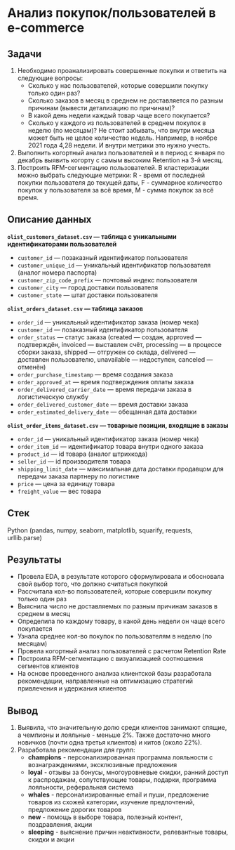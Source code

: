 # Анализ покупок/пользователей в e-commerce

## Задачи

1. Необходимо проанализировать совершенные покупки и ответить на следующие вопросы:
   - Сколько у нас пользователей, которые совершили покупку только один раз?
   - Сколько заказов в месяц в среднем не доставляется по разным причинам (вывести детализацию по причинам)?
   - В какой день недели каждый товар чаще всего покупается?
   - Сколько у каждого из пользователей в среднем покупок в неделю (по месяцам)? Не стоит забывать, что внутри месяца может быть не целое количество недель. Например, в ноябре 2021 года 4,28 недели. И внутри метрики это нужно учесть.
2. Выполнить когортный анализ пользователей и в период с января по декабрь выявить когорту с самым высоким Retention на 3-й месяц.
3. Построить RFM-сегментацию пользователей. В кластеризации можно выбрать следующие метрики: R - время от последней покупки пользователя до текущей даты, F - суммарное количество покупок у пользователя за всё время, M - сумма покупок за всё время.

## Описание данных

**`olist_customers_dataset.csv` — таблица с уникальными идентификаторами пользователей**
- `customer_id` — позаказный идентификатор пользователя
- `customer_unique_id` — уникальный идентификатор пользователя (аналог номера паспорта)
- `customer_zip_code_prefix` — почтовый индекс пользователя
- `customer_city` — город доставки пользователя
- `customer_state` — штат доставки пользователя

**`olist_orders_dataset.csv` — таблица заказов**
- `order_id` — уникальный идентификатор заказа (номер чека)
- `customer_id` — позаказный идентификатор пользователя
- `order_status` — статус заказа (created — создан, approved — подтверждён, invoiced — выставлен счёт, processing — в процессе сборки заказа, shipped — отгружен со склада, delivered — доставлен пользователю, unavailable — недоступен, canceled — отменён)
- `order_purchase_timestamp` — время создания заказа
- `order_approved_at` — время подтверждения оплаты заказа
- `order_delivered_carrier_date` — время передачи заказа в логистическую службу
- `order_delivered_customer_date` — время доставки заказа
- `order_estimated_delivery_date` — обещанная дата доставки

**`olist_order_items_dataset.csv` — товарные позиции, входящие в заказы**
- `order_id` — уникальный идентификатор заказа (номер чека)
- `order_item_id` — идентификатор товара внутри одного заказа
- `product_id` — id товара (аналог штрихкода)
- `seller_id` — id производителя товара
- `shipping_limit_date` — максимальная дата доставки продавцом для передачи заказа партнеру по логистике
- `price` — цена за единицу товара
- `freight_value` — вес товара

## Стек

Python (pandas, numpy, seaborn, matplotlib, squarify, requests, urllib.parse)

## Результаты

- Провела EDA, в результате которого сформулировала и обосновала свой выбор того, что должно считаться покупкой
- Рассчитала кол-во пользователей, которые совершили покупку только один раз
- Выяснила число не доставляемых по разным причинам заказов в среднем в месяц
- Определила по каждому товару, в какой день недели он чаще всего покупается
- Узнала среднее кол-во покупок по пользователям в неделю (по месяцам)
- Провела когортный анализ пользователей с расчетом Retention Rate
- Построила RFM-сегментацию с визуализацией соотношения сегментов клиентов
- На основе проведенного анализа клиентской базы разработала рекомендации, направленные на оптимизацию стратегий привлечения и удержания клиентов

## Вывод

1. Выявила, что значительную долю среди клиентов занимают спящие, а чемпионы и лояльные - меньше 2%. Также достаточно много новичков (почти одна третья клиентов) и китов (около 22%).
2. Разработала рекомендации для групп:
   - **champions** - персонализированная программа лояльности с вознаграждениями, эксклюзивные предложения
   - **loyal** - отзывы за бонусы, многоуровневые скидки, ранний доступ к распродажам, сопутствующие товары, подарки, программа лояльности, реферальная система
   - **whales** - персонализированные email и пуши, предложение товаров из схожей категории, изучение предпочтений, предложение дорогих товаров
   - **new** - помощь в выборе товара, полезный контент, поздравления, акции
   - **sleeping** - выяснение причин неактивности, релевантные товары, скидки и акции
